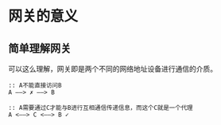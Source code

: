 # 网关的意义

## 简单理解网关 

可以这么理解，网关即是两个不同的网络地址设备进行通信的介质。

```
:: A不能直接访问B
A ——> ✗ ——> B

:: A需要通过C才能与B进行互相通信传递信息，而这个C就是一个代理
A <——> C <——> B ✓
```
